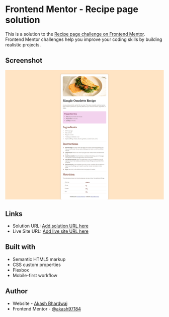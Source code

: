 # Frontend Mentor - Recipe page solution

This is a solution to the [Recipe page challenge on Frontend Mentor](https://www.frontendmentor.io/challenges/recipe-page-KiTsR8QQKm). Frontend Mentor challenges help you improve your coding skills by building realistic projects. 

## Screenshot

![Solution](./assets/images/Recipe%20page%20-%20127.0.0.1.png)


## Links

- Solution URL: [Add solution URL here](https://your-solution-url.com)
- Live Site URL: [Add live site URL here](https://your-live-site-url.com)

## Built with

- Semantic HTML5 markup
- CSS custom properties
- Flexbox
- Mobile-first workflow


## Author

- Website - [Akash Bhardwaj](https://github.com/akash97184)
- Frontend Mentor - [@akash97184](https://www.frontendmentor.io/profile/akash97184)